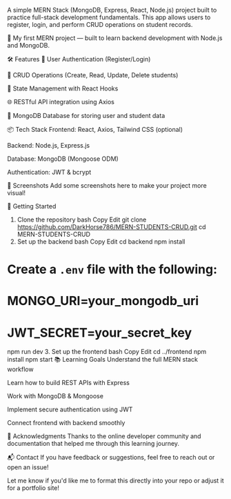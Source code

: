 A simple MERN Stack (MongoDB, Express, React, Node.js) project built to practice full-stack development fundamentals. This app allows users to register, login, and perform CRUD operations on student records.

🔰 My first MERN project — built to learn backend development with Node.js and MongoDB.

🛠 Features
🔐 User Authentication (Register/Login)

📝 CRUD Operations (Create, Read, Update, Delete students)

🔄 State Management with React Hooks

🌐 RESTful API integration using Axios

💾 MongoDB Database for storing user and student data

📦 Tech Stack
Frontend: React, Axios, Tailwind CSS (optional)

Backend: Node.js, Express.js

Database: MongoDB (Mongoose ODM)

Authentication: JWT & bcrypt

📸 Screenshots
Add some screenshots here to make your project more visual!

🚀 Getting Started
1. Clone the repository
bash
Copy
Edit
git clone https://github.com/DarkHorse786/MERN-STUDENTS-CRUD.git
cd MERN-STUDENTS-CRUD
2. Set up the backend
bash
Copy
Edit
cd backend
npm install
# Create a `.env` file with the following:
# MONGO_URI=your_mongodb_uri
# JWT_SECRET=your_secret_key
npm run dev
3. Set up the frontend
bash
Copy
Edit
cd ../frontend
npm install
npm start
📚 Learning Goals
Understand the full MERN stack workflow

Learn how to build REST APIs with Express

Work with MongoDB & Mongoose

Implement secure authentication using JWT

Connect frontend with backend smoothly

🙌 Acknowledgments
Thanks to the online developer community and documentation that helped me through this learning journey.

📬 Contact
If you have feedback or suggestions, feel free to reach out or open an issue!

Let me know if you'd like me to format this directly into your repo or adjust it for a portfolio site!
